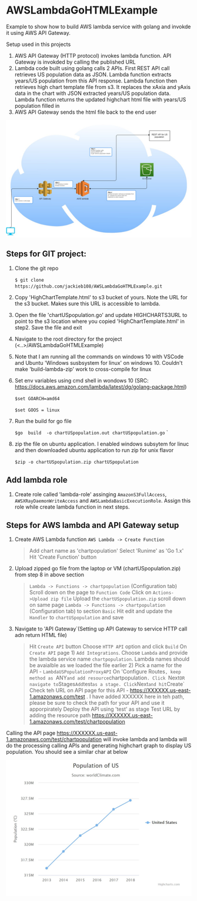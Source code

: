 # AWSLambdaGoHTMLExample
Example to show how to build AWS lambda service with golang and invokde it using AWS API Gateway.

Setup used in this projects
1. AWS API Gateway (HTTP protocol) invokes lambda function. API Gateway is invokded by calling the published URL
2. Lambda code built using golang calls 2 APIs. First REST API call retrieves US population data as JSON. Lambda function extracts years/US population from this API response. Lambda function then retrieves high chart template file from s3. It replaces the xAxia and yAxis data in the chart with JSON extracted years/US population data. Lambda function returns the updated  highchart html file with years/US population filled in
3. AWS API Gateway sends the html file back to the end user


![images](/assets/images/AWSLambdaGoHTMLExampleArchi.jpg)


## Steps for GIT project:
1. Clone the git repo

    `$ git clone https://github.com/jackieb108/AWSLambdaGoHTMLExample.git`
    
2. Copy 'HighChartTemplate.html' to s3 bucket of yours. Note the URL for the s3 bucket. Makes sure this URL is accessible to lambda.
  
3. Open the file 'chartUSpopulation.go' and update HIGHCHARTS3URL to point to the s3 location where you copied 'HighChartTemplate.html' in step2. Save the file and exit

4. Navigate to the root directory for the project (<..>/AWSLambdaGoHTMLExample)

5. Note that I am running all the commands on windows 10 with VSCode and Ubuntu 'Windows susbsystem for linux' on windows 10. Couldn't make 'build-lambda-zip' work to cross-compile for linux

6. Set env variables using cmd shell in wondows 10 (SRC: https://docs.aws.amazon.com/lambda/latest/dg/golang-package.html)

    `$set GOARCH=amd64`
    
    `$set GOOS = linux`
7. Run the build for go file

    `$go  build  -o chartUSpopulation.out chartUSpopulation.go`
     `
8. zip the file on ubuntu application. I enabled windows subsytem for linuc and then downloaded ubuntu application to run zip for unix flavor

    `$zip -o chartUSpopulation.zip chartUSpopulation`

## Add lambda role
1. Create role called 'lambda-role' assinging `AmazonS3FullAccess`, `AWSXRayDaemonWriteAccess` and `AWSLambdaBasicExecutionRole`. Assign this role while create lambda function in next steps.

## Steps for AWS lambda and API Gateway setup 
1. Create AWS Lambda function `AWS Lambda -> Create Function`
    > Add chart name as 'chartpopulation'
    > Select 'Runime' as 'Go 1.x'
    > Hit 'Create Function' button
2. Upload zipped go file from the laptop or VM (chartUSpopulation.zip) from step 8 in above section
    > `Lambda -> Functions -> chartpopulation` (Configuration tab)
    > Scroll down on the page to `Function Code`
    > Click on `Actions->Upload zip file`
    > Upload the `chartUSpopulation.zip`
    > scroll down on same page `Lambda -> Functions -> chartpopulation` (Configuration tab) to section `Basic`
    > Hit edit and update the `Handler` to `chartUSpopulation` and save
3. Navigate to 'API Gateway`(Setting up API Gateway to service HTTP call adn return HTML file)
    > Hit `Create API` button
    > Choose `HTTP API` option and click `Build`
    > On `Create API` page 1) `Add Integrations`. Choose `Lambda` and provide the lambda service name `chartpopulation`. Lambda names should be avaialble as we loaded the file earlier 2) Pick a name for the API - `LambdaUSPopulationProxyAPI`
    > On 'Configure Routes`, keep method as `ANY` and add resource `chartpopulation`. Click `Next` OR navigate to `Stages`
    > Add `test` as a stage. Click `Next` and hit `Create`
    > Check teh URL on API page for this API - https://XXXXXX.us-east-1.amazonaws.com/test . I have added XXXXXX here in teh path, please be sure to check the path for your API and use it apporpirately
    > Deploy the API using 'test' as stage
    > Test URL by adding the resource path https://XXXXXX.us-east-1.amazonaws.com/test/chartpopulation
    
Calling the API page https://XXXXXX.us-east-1.amazonaws.com/test/chartpopulation will invoke lambda and lambda will do the processing calling APIs and generating highchart graph to display US population. You should see a similar char at below

![images](/assets/images/USpopulationChart.jpg)

